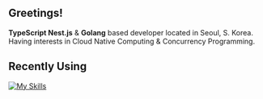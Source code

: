 ## Greetings!
**TypeScript Nest.js** & **Golang** based developer located in Seoul, S. Korea. Having interests in Cloud Native Computing & Concurrency Programming. 

## Recently Using
[![My Skills](https://skillicons.dev/icons?i=go,ts,py,nestjs,django,mongodb,docker,aws,kubernetes)](https://skillicons.dev)
